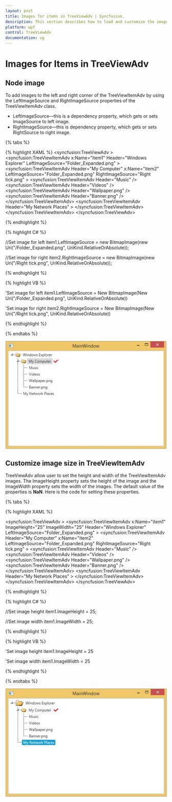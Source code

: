 ```yaml
---
layout: post
title: Images for items in TreeViewAdv | Syncfusion.
description: This section describes how to load and customize the images in the items of Treeview for syncfusion Essential Wpf.
platform: wpf
control: TreeViewAdv
documentation: ug
---
```

# Images for Items in TreeViewAdv

## Node image

To add images to the left and right corner of the TreeViewItemAdv by using the LeftImageSource and RightImageSource properties of the TreeViewItemAdv class.

* LeftImageSource—this is a dependency property, which gets or sets ImageSource to left image.
* RightImageSource—this is dependency property, which gets or sets RightSource to right image.

{% tabs %}

{% highlight XAML %}
<syncfusion:TreeViewAdv >
<syncfusion:TreeViewItemAdv x:Name="item1" Header="Windows Explorer" LeftImageSource="Folder_Expanded.png"  >
<syncfusion:TreeViewItemAdv Header="My Computer" x:Name="item2" LeftImageSource="Folder_Expanded.png" RightImageSource="Right tick.png" >
<syncfusion:TreeViewItemAdv Header="Music"  />
<syncfusion:TreeViewItemAdv Header="Videos"  />
<syncfusion:TreeViewItemAdv Header="Wallpaper.png"  />
<syncfusion:TreeViewItemAdv Header="Banner.png"  />
</syncfusion:TreeViewItemAdv>
<syncfusion:TreeViewItemAdv Header="My Network Places"  >
</syncfusion:TreeViewItemAdv>
</syncfusion:TreeViewItemAdv>
</syncfusion:TreeViewAdv>

{% endhighlight %}

{% highlight C# %}

//Set image for left
item1.LeftImageSource = new BitmapImage(new Uri("/Folder_Expanded.png", UriKind.RelativeOrAbsolute));

//Set image for right
item2.RightImageSource = new BitmapImage(new Uri("/Right tick.png", UriKind.RelativeOrAbsolute));

{% endhighlight %}

{% highlight VB %}

'Set image for left
item1.LeftImageSource = New BitmapImage(New Uri("/Folder_Expanded.png", UriKind.RelativeOrAbsolute))

'Set image for right
item2.RightImageSource = New BitmapImage(New Uri("/Right tick.png", UriKind.RelativeOrAbsolute))

{% endhighlight %}

{% endtabs %}  


![load images to TreeViewAdv items](Images_for_items_in_TreeViewAdv_images/Images_for_items_in_TreeViewAdv_img1.jpeg)


## Customize image size in TreeViewItemAdv

TreeViewAdv allow user to set the height and width of the TreeViewItemAdv images. The ImageHeight property sets the height of the image and the ImageWidth property sets the width of the images. The default value of the properties is __NaN__. Here is the code for setting these properties.

{% tabs %}

{% highlight XAML %}

<syncfusion:TreeViewAdv >
<syncfusion:TreeViewItemAdv x:Name="item1" ImageHeight="25" ImageWidth="25" Header="Windows Explorer" LeftImageSource="Folder_Expanded.png"  >
<syncfusion:TreeViewItemAdv Header="My Computer" x:Name="item2"  LeftImageSource="Folder_Expanded.png" RightImageSource="Right tick.png" >
<syncfusion:TreeViewItemAdv Header="Music"  />
<syncfusion:TreeViewItemAdv Header="Videos"  />
<syncfusion:TreeViewItemAdv Header="Wallpaper.png"  />
<syncfusion:TreeViewItemAdv Header="Banner.png"  />
</syncfusion:TreeViewItemAdv>
<syncfusion:TreeViewItemAdv Header="My Network Places"  >
</syncfusion:TreeViewItemAdv>
</syncfusion:TreeViewItemAdv>
</syncfusion:TreeViewAdv>

{% endhighlight %}

{% highlight C# %}

//Set image height
item1.ImageHeight = 25;

//Set image width
item1.ImageWidth = 25;

{% endhighlight %}

{% highlight VB %}

'Set image height
item1.ImageHeight = 25

'Set image width
item1.ImageWidth = 25

{% endhighlight %}

{% endtabs %}  

![Customize image size in TreeViewItemAdv](Images_for_items_in_TreeViewAdv_images/Images_for_items_in_TreeViewAdv_img2.jpeg)
